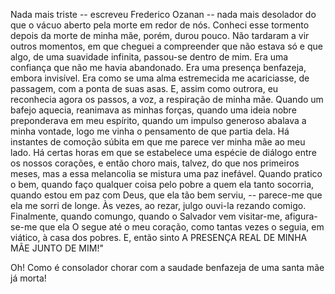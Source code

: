 Nada mais triste -- escreveu Frederico Ozanan -- nada mais desolador do que o vácuo aberto pela morte em redor de nós. Conheci esse tormento depois da morte de minha mãe, porém, durou pouco. Não tardaram a vir outros momentos, em que cheguei a compreender que não estava só e que algo, de uma suavidade infinita, passou-se dentro de mim. Era uma confiança que não me havia abandonado. Era uma presença benfazeja, embora invisível. Era como se uma alma estremecida me acariciasse, de passagem, com a ponta de suas asas. E, assim como outrora, eu reconhecia agora os passos, a voz, a respiração de minha mãe. Quando um bafejo aquecia, reanimava as minhas forças, quando uma ideia nobre preponderava em meu espírito, quando um impulso generoso abalava a minha vontade, logo me vinha o pensamento de que partia dela. Há instantes de comoção súbita em que me parece ver minha mãe ao meu lado. Há certas horas em que se estabelece uma espécie de diálogo entre os nossos corações, e então choro mais, talvez, do que nos primeiros meses, mas a essa melancolia se mistura uma paz inefável. Quando pratico o bem, quando faço qualquer coisa pelo pobre a quem ela tanto socorria, quando estou em paz com Deus, que ela tão bem serviu, -- parece-me que ela me sorri de longe. Às vezes, ao rezar, julgo ouvi-la rezando comigo. Finalmente, quando comungo, quando o Salvador vem visitar-me, afigura-se-me que ela O segue até o meu coração, como tantas vezes o seguia, em viático, à casa dos pobres. E, então sinto A PRESENÇA REAL DE MINHA MÃE JUNTO DE MIM!"

Oh! Como é consolador chorar com a saudade benfazeja de uma santa mãe já morta!
